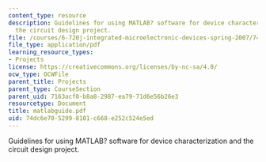 ```yaml
---
content_type: resource
description: Guidelines for using MATLAB? software for device characterization and
  the circuit design project.
file: /courses/6-720j-integrated-microelectronic-devices-spring-2007/74dc6e7052998101c668e252c524e5ed_matlabguide.pdf
file_type: application/pdf
learning_resource_types:
- Projects
license: https://creativecommons.org/licenses/by-nc-sa/4.0/
ocw_type: OCWFile
parent_title: Projects
parent_type: CourseSection
parent_uid: 7163acf0-b8a8-2987-ea79-71d6e56b26e3
resourcetype: Document
title: matlabguide.pdf
uid: 74dc6e70-5299-8101-c668-e252c524e5ed
---
```

Guidelines for using MATLAB? software for device characterization and the circuit design project.